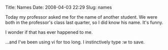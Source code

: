 Title: Names
Date: 2008-04-03 22:29
Slug: names

Today my professor asked me for the name of another student. We were
both in the professor's class last quarter, so I did know his name. It's
funny.

I wonder if that has ever happened to me.

...and I've been using vi for too long. I instinctively type :w to save.

